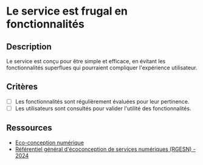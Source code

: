 # Le service est frugal en fonctionnalités

## Description

Le service est conçu pour être simple et efficace, en évitant les
fonctionnalités superflues qui pourraient compliquer l'expérience utilisateur.

## Critères

- [ ] Les fonctionnalités sont régulièrement évaluées pour leur pertinence.
- [ ] Les utilisateurs sont consultés pour valider l'utilité des
fonctionnalités.

## Ressources

- [Eco-conception numérique](https://ecoconception-numerique.com/)
- [Référentiel général d'écoconception de services numériques (RGESN) - 2024](https://ecoresponsable.numerique.gouv.fr/publications/referentiel-general-ecoconception/)
